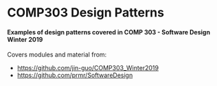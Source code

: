 # COMP303 Design Patterns
#### Examples of design patterns covered in COMP 303 - Software Design Winter 2019

Covers modules and material from:
* https://github.com/jin-guo/COMP303_Winter2019
* https://github.com/prmr/SoftwareDesign
